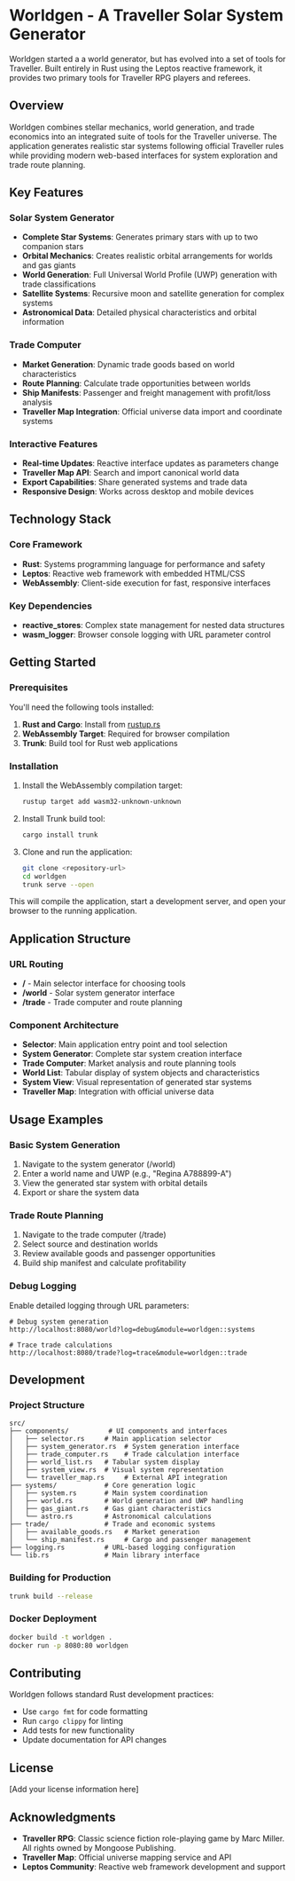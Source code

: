 # Worldgen - A Traveller Solar System Generator

Worldgen started a a world generator, but has evolved into a set of tools for Traveller. Built entirely in Rust using the Leptos reactive framework, it provides two primary tools for Traveller RPG players and referees.

## Overview

Worldgen combines stellar mechanics, world generation, and trade economics into an integrated suite of tools for the Traveller universe. The application generates realistic star systems following official Traveller rules while providing modern web-based interfaces for system exploration and trade route planning.

## Key Features

### Solar System Generator

- **Complete Star Systems**: Generates primary stars with up to two companion stars
- **Orbital Mechanics**: Creates realistic orbital arrangements for worlds and gas giants
- **World Generation**: Full Universal World Profile (UWP) generation with trade classifications
- **Satellite Systems**: Recursive moon and satellite generation for complex systems
- **Astronomical Data**: Detailed physical characteristics and orbital information

### Trade Computer

- **Market Generation**: Dynamic trade goods based on world characteristics
- **Route Planning**: Calculate trade opportunities between worlds
- **Ship Manifests**: Passenger and freight management with profit/loss analysis
- **Traveller Map Integration**: Official universe data import and coordinate systems

### Interactive Features

- **Real-time Updates**: Reactive interface updates as parameters change
- **Traveller Map API**: Search and import canonical world data
- **Export Capabilities**: Share generated systems and trade data
- **Responsive Design**: Works across desktop and mobile devices

## Technology Stack

### Core Framework

- **Rust**: Systems programming language for performance and safety
- **Leptos**: Reactive web framework with embedded HTML/CSS
- **WebAssembly**: Client-side execution for fast, responsive interfaces

### Key Dependencies

- **reactive_stores**: Complex state management for nested data structures
- **wasm_logger**: Browser console logging with URL parameter control

## Getting Started

### Prerequisites

You'll need the following tools installed:

1. **Rust and Cargo**: Install from [rustup.rs](https://rustup.rs/)
2. **WebAssembly Target**: Required for browser compilation
3. **Trunk**: Build tool for Rust web applications

### Installation

1. Install the WebAssembly compilation target:

   ```bash
   rustup target add wasm32-unknown-unknown
   ```

2. Install Trunk build tool:

   ```bash
   cargo install trunk
   ```

3. Clone and run the application:

   ```bash
   git clone <repository-url>
   cd worldgen
   trunk serve --open
   ```

This will compile the application, start a development server, and open your browser to the running application.

## Application Structure

### URL Routing

- **/** - Main selector interface for choosing tools
- **/world** - Solar system generator interface
- **/trade** - Trade computer and route planning

### Component Architecture

- **Selector**: Main application entry point and tool selection
- **System Generator**: Complete star system creation interface
- **Trade Computer**: Market analysis and route planning tools
- **World List**: Tabular display of system objects and characteristics
- **System View**: Visual representation of generated star systems
- **Traveller Map**: Integration with official universe data

## Usage Examples

### Basic System Generation

1. Navigate to the system generator (/world)
2. Enter a world name and UWP (e.g., "Regina A788899-A")
3. View the generated star system with orbital details
4. Export or share the system data

### Trade Route Planning

1. Navigate to the trade computer (/trade)
2. Select source and destination worlds
3. Review available goods and passenger opportunities
4. Build ship manifest and calculate profitability

### Debug Logging

Enable detailed logging through URL parameters:

```text
# Debug system generation
http://localhost:8080/world?log=debug&module=worldgen::systems

# Trace trade calculations
http://localhost:8080/trade?log=trace&module=worldgen::trade
```

## Development

### Project Structure

```text
src/
├── components/          # UI components and interfaces
│   ├── selector.rs     # Main application selector
│   ├── system_generator.rs  # System generation interface
│   ├── trade_computer.rs    # Trade calculation interface
│   ├── world_list.rs   # Tabular system display
│   ├── system_view.rs  # Visual system representation
│   └── traveller_map.rs     # External API integration
├── systems/            # Core generation logic
│   ├── system.rs       # Main system coordination
│   ├── world.rs        # World generation and UWP handling
│   ├── gas_giant.rs    # Gas giant characteristics
│   └── astro.rs        # Astronomical calculations
├── trade/              # Trade and economic systems
│   ├── available_goods.rs   # Market generation
│   └── ship_manifest.rs     # Cargo and passenger management
├── logging.rs          # URL-based logging configuration
└── lib.rs              # Main library interface
```

### Building for Production

```bash
trunk build --release
```

### Docker Deployment

```bash
docker build -t worldgen .
docker run -p 8080:80 worldgen
```

## Contributing

Worldgen follows standard Rust development practices:

- Use `cargo fmt` for code formatting
- Run `cargo clippy` for linting
- Add tests for new functionality
- Update documentation for API changes

## License

[Add your license information here]

## Acknowledgments

- **Traveller RPG**: Classic science fiction role-playing game by Marc Miller. All rights owned by Mongoose Publishing.
- **Traveller Map**: Official universe mapping service and API
- **Leptos Community**: Reactive web framework development and support
